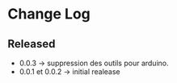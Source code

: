 # Change Log

## Released

- 0.0.3 -> suppression des outils pour arduino. 
- 0.0.1 et 0.0.2 -> initial realease
